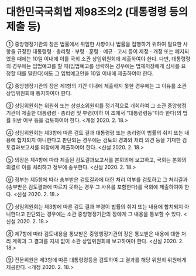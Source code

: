 # 대한민국국회법 제98조의2 (대통령령 등의 제출 등)

① 중앙행정기관의 장은 법률에서 위임한 사항이나 법률을 집행하기 위하여 필요한 사항을 규정한 대통령령ㆍ총리령ㆍ부령ㆍ훈령ㆍ예규ㆍ고시 등이 제정ㆍ개정 또는 폐지되었을 때에는 10일 이내에 이를 국회 소관 상임위원회에 제출하여야 한다. 다만, 대통령령의 경우에는 입법예고를 할 때(입법예고를 생략하는 경우에는 법제처장에게 심사를 요청할 때를 말한다)에도 그 입법예고안을 10일 이내에 제출하여야 한다.

② 중앙행정기관의 장은 제1항의 기간 이내에 제출하지 못한 경우에는 그 이유를 소관 상임위원회에 통지하여야 한다.

③ 상임위원회는 위원회 또는 상설소위원회를 정기적으로 개회하여 그 소관 중앙행정기관이 제출한 대통령령ㆍ총리령 및 부령(이하 이 조에서 “대통령령등”이라 한다)의 법률 위반 여부 등을 검토하여야 한다. <개정 2020. 2. 18.>

④ 상임위원회는 제3항에 따른 검토 결과 대통령령 또는 총리령이 법률의 취지 또는 내용에 합치되지 아니한다고 판단되는 경우에는 검토의 경과와 처리 의견 등을 기재한 검토결과보고서를 의장에게 제출하여야 한다. <신설 2020. 2. 18.>

⑤ 의장은 제4항에 따라 제출된 검토결과보고서를 본회의에 보고하고, 국회는 본회의 의결로 이를 처리하고 정부에 송부한다. <신설 2020. 2. 18.>

⑥ 정부는 제5항에 따라 송부받은 검토결과에 대한 처리 여부를 검토하고 그 처리결과(송부받은 검토결과에 따르지 못하는 경우 그 사유를 포함한다)를 국회에 제출하여야 한다. <신설 2020. 2. 18.>

⑦ 상임위원회는 제3항에 따른 검토 결과 부령이 법률의 취지 또는 내용에 합치되지 아니한다고 판단되는 경우에는 소관 중앙행정기관의 장에게 그 내용을 통보할 수 있다. <신설 2020. 2. 18.>

⑧ 제7항에 따라 검토내용을 통보받은 중앙행정기관의 장은 통보받은 내용에 대한 처리 계획과 그 결과를 지체 없이 소관 상임위원회에 보고하여야 한다. <신설 2020. 2. 18.>

⑨ 전문위원은 제3항에 따른 대통령령등을 검토하여 그 결과를 해당 위원회 위원에게 제공한다. <개정 2020. 2. 18.>
